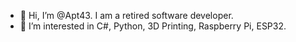 - 👋 Hi, I’m @Apt43. I am a retired software developer.
- 👀 I’m interested in C#, Python, 3D Printing, Raspberry Pi, ESP32.

<!---
Apt43/Apt43 is a ✨ special ✨ repository because its `README.md` (this file) appears on your GitHub profile.
You can click the Preview link to take a look at your changes.
--->
